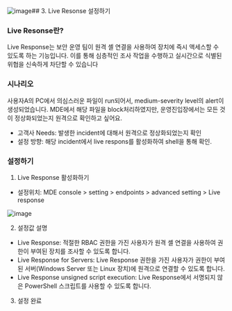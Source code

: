 ![image](https://github.com/user-attachments/assets/74c6fced-05e8-44dd-8682-f2710dc0ae93)## 3. Live Resonse 설정하기 

### Live Resonse란? 
Live Response는 보안 운영 팀이 원격 셸 연결을 사용하여 장치에 즉시 액세스할 수 있도록 하는 기능입니다. 이를 통해 심층적인 조사 작업을 수행하고 실시간으로 식별된 위협을 신속하게 차단할 수 있습니다

### 시나리오
사용자A의 PC에서 의심스러운 파일이 run되어서, medium-severity level의 alert이 생성되었습니다. MDE에서 해당 파일을 block처리하였지만, 운영진입장에서는 모든 것이 정상화되었는지 원격으로 확인하고 싶어요.
* 고객사 Needs: 발생한 incident에 대해서 원격으로 정상화되었는지 확인
* 설정 방향:  해당 incident에서 live respons를 활성화하여 shell을 통해 확인.

### 설정하기 
1. Live Response 활성화하기
* 설정위치: MDE console > setting > endpoints > advanced setting > Live response 

![image](https://github.com/user-attachments/assets/89564b76-29a2-448a-a5f7-0c86b1991682)

2. 설정값 설명
* Live Response: 적절한 RBAC 권한을 가진 사용자가 원격 셸 연결을 사용하여 권한이 부여된 장치를 조사할 수 있도록 합니다.
* Live Response for Servers: Live Response 권한을 가진 사용자가 권한이 부여된 서버(Windows Server 또는 Linux 장치)에 원격으로 연결할 수 있도록 합니다.
* Live Response unsigned script execution: Live Response에서 서명되지 않은 PowerShell 스크립트를 사용할 수 있도록 합니다.

3. 설정 완료 
